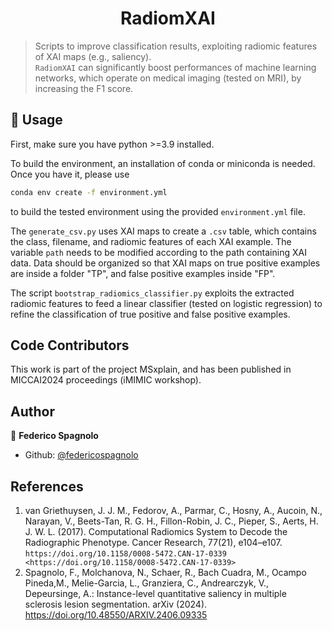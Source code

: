 <h1 align="center">RadiomXAI </h1>

> Scripts to improve classification results, exploiting radiomic features of XAI maps (e.g., saliency).<br /> `RadiomXAI` can significantly boost performances of machine learning networks, which operate on medical imaging (tested on MRI), by increasing the F1 score.

## 🚀 Usage

First, make sure you have python >=3.9 installed.

To build the environment, an installation of conda or miniconda is needed. Once you have it, please use
```sh
conda env create -f environment.yml
```
to build the tested environment using the provided `environment.yml` file. 

The `generate_csv.py` uses XAI maps to create a `.csv` table, which contains the class, filename, and radiomic features of each XAI example.
The variable `path` needs to be modified according to the path containing XAI data. Data should be organized so that XAI maps on true positive examples are inside a folder "TP", and false positive examples inside "FP". 

The script `bootstrap_radiomics_classifier.py` exploits the extracted radiomic features to feed a linear classifier (tested on logistic regression) to refine the classification of true positive and false positive examples.

## Code Contributors

This work is part of the project MSxplain, and has been published in MICCAI2024 proceedings (iMIMIC workshop).

## Author

👤 **Federico Spagnolo**

- Github: [@federicospagnolo](https://github.com/federicospagnolo)

## References
1. van Griethuysen, J. J. M., Fedorov, A., Parmar, C., Hosny, A., Aucoin, N., Narayan, V., Beets-Tan, R. G. H., Fillon-Robin, J. C., Pieper, S., Aerts, H. J. W. L. (2017). Computational Radiomics System to Decode the Radiographic Phenotype. Cancer Research, 77(21), e104–e107. `https://doi.org/10.1158/0008-5472.CAN-17-0339 <https://doi.org/10.1158/0008-5472.CAN-17-0339>`
2. Spagnolo, F., Molchanova, N., Schaer, R., Bach Cuadra, M., Ocampo Pineda,M., Melie-Garcia, L., Granziera, C., Andrearczyk, V., Depeursinge, A.: Instance-level quantitative saliency in multiple sclerosis lesion segmentation. arXiv (2024). https://doi.org/10.48550/ARXIV.2406.09335

